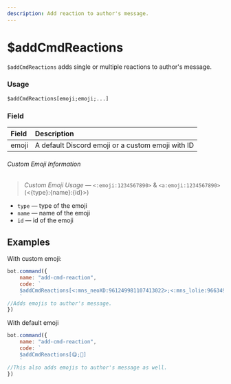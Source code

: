 ```yaml
---
description: Add reaction to author's message.
---
```


# $addCmdReactions

`$addCmdReactions` adds single or multiple reactions to author's message.

### Usage
```
$addCmdReactions[emoji;emoji;...]
```

### Field

| Field | Description |
| :--- | :--- |
| emoji | A default Discord emoji or a custom emoji with ID |

###### Custom Emoji Information

> *Custom Emoji Usage* — `<:emoji:1234567890>` & `<a:emoji:1234567890>` (<\{type\}:\{name\}:\{id\}>) 

* `type` — type of the emoji 
* `name` — name of the emoji
* `id` — id of the emoji

## Examples

With custom emoji:

```javascript
bot.command({
	name: "add-cmd-reaction",
	code: `
	$addCmdReactions[<:mns_neoXD:961249981107413022>;<:mns_lolie:966349758203559977>]
	`
//Adds emojis to author's message.
})
```

With default emoji

```javascript
bot.command({
	name: "add-cmd-reaction",
	code: `
	$addCmdReactions[😋;🤠]
	`
//This also adds emojis to author's message as well.
})
```